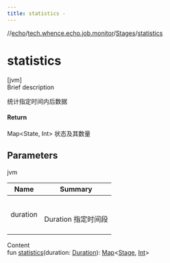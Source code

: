 ```yaml
---
title: statistics -
---
```

//[echo](../../index.md)/[tech.whence.echo.job.monitor](../index.md)/[Stages](index.md)/[statistics](statistics.md)



# statistics  
[jvm]  
Brief description  


统计指定时间内后数据



#### Return  


Map<State, Int> 状态及其数量



## Parameters  
  
jvm  
  
|  Name|  Summary| 
|---|---|
| duration| <br><br>Duration 指定时间段<br><br>
  
  
Content  
fun [statistics](statistics.md)(duration: [Duration](https://docs.oracle.com/javase/8/docs/api/java/time/Duration.html)): [Map](https://kotlinlang.org/api/latest/jvm/stdlib/kotlin.collections/-map/index.html)<[Stage](../-stage/index.md), [Int](https://kotlinlang.org/api/latest/jvm/stdlib/kotlin/-int/index.html)>  



